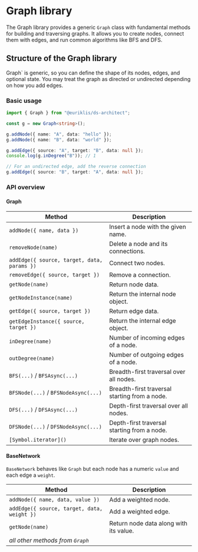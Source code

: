 # Graph library

The Graph library provides a generic `Graph` class with fundamental methods for building and traversing graphs. It allows you to create nodes, connect them with edges, and run common algorithms like BFS and DFS.

## Structure of the Graph library

Graph` is generic, so you can define the shape of its nodes, edges, and optional state. You may treat the graph as directed or undirected depending on how you add edges.

### Basic usage

```ts
import { Graph } from "@euriklis/ds-architect";

const g = new Graph<string>();

g.addNode({ name: "A", data: "hello" });
g.addNode({ name: "B", data: "world" });

g.addEdge({ source: "A", target: "B", data: null });
console.log(g.inDegree("B")); // 1

// For an undirected edge, add the reverse connection
g.addEdge({ source: "B", target: "A", data: null });
```

### API overview

#### Graph

| Method                                      | Description                                   |
| ------------------------------------------- | --------------------------------------------- |
| `addNode({ name, data })`                   | Insert a node with the given name.            |
| `removeNode(name)`                          | Delete a node and its connections.            |
| `addEdge({ source, target, data, params })` | Connect two nodes.                            |
| `removeEdge({ source, target })`            | Remove a connection.                          |
| `getNode(name)`                             | Return node data.                             |
| `getNodeInstance(name)`                     | Return the internal node object.              |
| `getEdge({ source, target })`               | Return edge data.                             |
| `getEdgeInstance({ source, target })`       | Return the internal edge object.              |
| `inDegree(name)`                            | Number of incoming edges of a node.           |
| `outDegree(name)`                           | Number of outgoing edges of a node.           |
| `BFS(...)` / `BFSAsync(...)`                | Breadth-first traversal over all nodes.       |
| `BFSNode(...)` / `BFSNodeAsync(...)`        | Breadth-first traversal starting from a node. |
| `DFS(...)` / `DFSAsync(...)`                | Depth-first traversal over all nodes.         |
| `DFSNode(...)` / `DFSNodeAsync(...)`        | Depth-first traversal starting from a node.   |
| `[Symbol.iterator]()`                       | Iterate over graph nodes.                     |

#### BaseNetwork

`BaseNetwork` behaves like `Graph` but each node has a numeric `value` and each edge a `weight`.

| Method                                      | Description                            |
| ------------------------------------------- | -------------------------------------- |
| `addNode({ name, data, value })`            | Add a weighted node.                   |
| `addEdge({ source, target, data, weight })` | Add a weighted edge.                   |
| `getNode(name)`                             | Return node data along with its value. |
| _all other methods from `Graph`_            |                                        |
